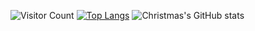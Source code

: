 ![Visitor Count](https://profile-counter.glitch.me/Christmas/count.svg)
[![Top Langs](https://github-readme-stats.vercel.app/api/top-langs/?username=Christmas)](https://github.com/Christmas/github-readme-stats)
![Christmas's GitHub stats](https://github-readme-stats.vercel.app/api?username=Christmas&show_icons=true&theme=tokyonight)
